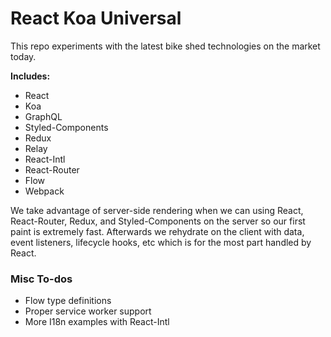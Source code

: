 # React Koa Universal

This repo experiments with the latest bike shed technologies on the market today.

**Includes:**
- React
- Koa
- GraphQL
- Styled-Components
- Redux
- Relay
- React-Intl
- React-Router
- Flow
- Webpack

We take advantage of server-side rendering when we can using React, React-Router, Redux, and Styled-Components on the server so our first paint is extremely fast. Afterwards we rehydrate on the client with data, event listeners, lifecycle hooks, etc which is for the most part handled by React.

### Misc To-dos
- Flow type definitions
- Proper service worker support
- More I18n examples with React-Intl
